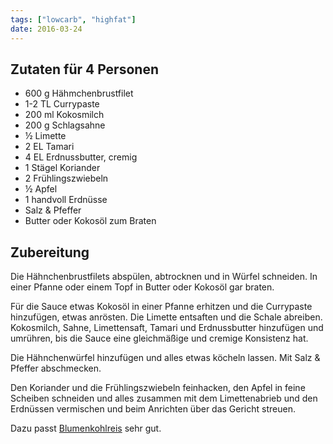 ```yaml
---
tags: ["lowcarb", "highfat"]
date: 2016-03-24
---
```


## Zutaten für 4 Personen
- 600 g     Hähmchenbrustfilet
- 1-2 TL    Currypaste
- 200 ml    Kokosmilch
- 200 g     Schlagsahne
- ½         Limette
- 2 EL      Tamari
- 4 EL      Erdnussbutter, cremig
- 1         Stägel Koriander
- 2         Frühlingszwiebeln
- ½         Apfel
- 1         handvoll Erdnüsse
- Salz & Pfeffer
- Butter oder Kokosöl zum Braten

## Zubereitung
Die Hähnchenbrustfilets abspülen, abtrocknen und in Würfel schneiden. In einer Pfanne oder einem Topf in Butter oder Kokosöl gar braten.

Für die Sauce etwas Kokosöl in einer Pfanne erhitzen und die Currypaste hinzufügen, etwas anrösten. Die Limette entsaften und die Schale abreiben. Kokosmilch, Sahne, Limettensaft, Tamari und Erdnussbutter hinzufügen und umrühren, bis die Sauce eine gleichmäßige und cremige Konsistenz hat.

Die Hähnchenwürfel hinzufügen und alles etwas köcheln lassen. Mit Salz & Pfeffer abschmecken.

Den Koriander und die Frühlingszwiebeln feinhacken, den Apfel in feine Scheiben schneiden und alles zusammen mit dem Limettenabrieb und den Erdnüssen vermischen und beim Anrichten über das Gericht streuen.

Dazu passt [Blumenkohlreis](../beilagen/Blumenkohlreis.html) sehr gut.

